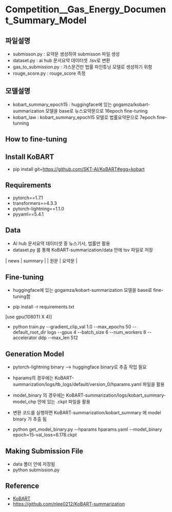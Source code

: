 # Competition__Gas_Energy_Document_Summary_Model

## 파일설명
- submisson.py : 요약문 생성하여 submisson 파일 생성
- dataset.py : ai hub 문서요약 데이터셋 .tsv로 변환
- gas_to_submission.py : 가스문건만 법률 파인튜닝 모델로 생성하기 위함
- rouge_score.py : rouge_score 측정

## 모델설명
- kobart_summary_epoch15 : huggingface에 있는 gogamza/kobart-summarization 모델을 base로 뉴스요약문으로 16epoch fine-tuning
- kobart_law : kobart_summary_epoch15 모델로 법률요약문으로 7epoch fine-tunning

## How to fine-tuning
## Install KoBART
- pip install git+https://github.com/SKT-AI/KoBART#egg=kobart

## Requirements
- pytorch==1.7.1
- transformers==4.3.3
- pytorch-lightning==1.1.0
- pyyaml==5.4.1

## Data
- AI hub 문서요약 데이터셋 중 뉴스기사, 법률만 활용
- dataset.py 를 통해 KoBART-summarization/data 안에 tsv 파일로 저장
  
|  news  | summary |
|  원문   |  요약문   |  

## Fine-tuning
- huggingface에 있는 gogamza/kobart-summarization 모델을 base로 fine-tuning함

- pip install -r requirements.txt

[use gpu(1080TI X 4)]
- python train.py --gradient_clip_val 1.0 --max_epochs 50 --default_root_dir logs --gpus 4 --batch_size 6 --num_workers 8 --accelerator ddp --max_len 512

## Generation Model
- pytorch-lightning binary --> huggingface binary로 추출 작업 필요
- hparams의 경우에는 KoBART-summarization/logs/tb_logs/default/version_0/hparams.yaml 파일을 활용
- model_binary 의 경우에는 KoBART-summarization/logs/kobart_summary-model_chp 안에 있는 .ckpt 파일을 활용
- 변환 코드를 실행하면 KoBART-summarization/kobart_summary 에 model binary 가 추출 됨

- python get_model_binary.py --hparams hparams.yaml --model_binary epoch=15-val_loss=6.178.ckpt

## Making Submission File
- data 폴더 안에 저장됨
- python submission.py

## Reference
- [KoBART](https://github.com/SKT-AI/KoBART)
- https://github.com/nlee0212/KoBART-summarization
